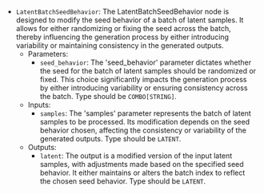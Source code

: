 - `LatentBatchSeedBehavior`: The LatentBatchSeedBehavior node is designed to modify the seed behavior of a batch of latent samples. It allows for either randomizing or fixing the seed across the batch, thereby influencing the generation process by either introducing variability or maintaining consistency in the generated outputs.
    - Parameters:
        - `seed_behavior`: The 'seed_behavior' parameter dictates whether the seed for the batch of latent samples should be randomized or fixed. This choice significantly impacts the generation process by either introducing variability or ensuring consistency across the batch. Type should be `COMBO[STRING]`.
    - Inputs:
        - `samples`: The 'samples' parameter represents the batch of latent samples to be processed. Its modification depends on the seed behavior chosen, affecting the consistency or variability of the generated outputs. Type should be `LATENT`.
    - Outputs:
        - `latent`: The output is a modified version of the input latent samples, with adjustments made based on the specified seed behavior. It either maintains or alters the batch index to reflect the chosen seed behavior. Type should be `LATENT`.
